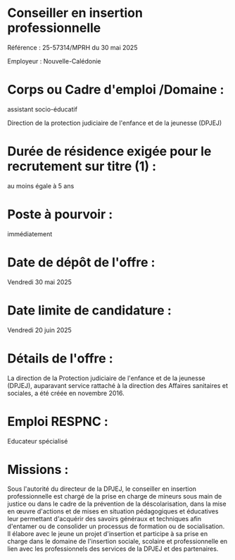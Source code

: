 # Conseiller en insertion professionnelle

Référence : 25-57314/MPRH du 30 mai 2025

Employeur : Nouvelle-Calédonie

# Corps ou Cadre d'emploi /Domaine :

assistant socio-éducatif

Direction de la protection judiciaire de l'enfance et de la jeunesse (DPJEJ)

# Durée de résidence exigée pour le recrutement sur titre (1) :

au moins égale à 5 ans

# Poste à pourvoir :

immédiatement

# Date de dépôt de l'offre :

Vendredi 30 mai 2025

# Date limite de candidature :

Vendredi 20 juin 2025

# Détails de l'offre :

La direction de la Protection judiciaire de l'enfance et de la jeunesse (DPJEJ), auparavant service rattaché à la direction des Affaires sanitaires et sociales, a été créée en novembre 2016.

# Emploi RESPNC :

Educateur spécialisé

# Missions :

Sous l'autorité du directeur de la DPJEJ, le conseiller en insertion professionnelle est chargé de la prise en charge de mineurs sous main de justice ou dans le cadre de la prévention de la déscolarisation, dans la mise en œuvre d'actions et de mises en situation pédagogiques et éducatives leur permettant d'acquérir des savoirs généraux et techniques afin d'entamer ou de consolider un processus de formation ou de socialisation. Il élabore avec le jeune un projet d'insertion et participe à sa prise en charge dans le domaine de l'insertion sociale, scolaire et professionnelle en lien avec les professionnels des services de la DPJEJ et des partenaires.